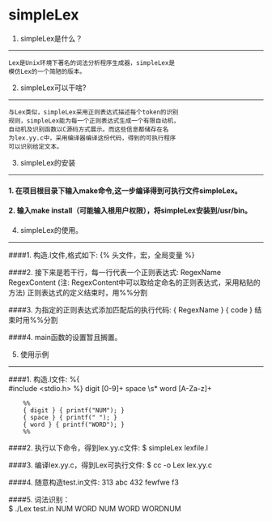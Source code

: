 simpleLex
=========
1. simpleLex是什么？
-------------------------
    Lex是Unix环境下著名的词法分析程序生成器，simpleLex是
    模仿Lex的一个简陋的版本。
    
2. simpleLex可以干啥?
-------------------------
    与Lex类似，simpleLex采用正则表达式描述每个token的识别  
    规则，simpleLex能为每一个正则表达式生成一个有限自动机， 
    自动机及识别函数以C源码方式展示。而这些信息都储存在名  
    为lex.yy.c中，采用编译器编译这份代码，得到的可执行程序  
    可以识别给定文本。

3. simpleLex的安装
-------------------------
####    1. 在项目根目录下输入make命令,这一步编译得到可执行文件simpleLex。
####    2. 输入make install（可能输入根用户权限），将simpleLex安装到/usr/bin。

4. simpleLex的使用。
----------------------------------
####1. 构造.l文件,格式如下: 
        {% 头文件，宏，全局变量 %} 
         
####2. 接下来是若干行，每一行代表一个正则表达式: 
        RegexName   RegexContent 
        (注: RegexContent中可以取给定命名的正则表达式，采用粘贴的方法) 
        正则表达式的定义结束时，用%%分割 

####3. 为指定的正则表达式添加匹配后的执行代码: 
        { RegexName } { code } 
        结束时用%%分割 

####4. main函数的设置暂且搁置。

5. 使用示例 
---------------------------------- 
####1. 构造.l文件: 
        %{  
            #include <stdio.h> 
        %} 
        digit   [0-9]+ 
        space   \s* 
        word    [A-Za-z]+ 
 
        %% 
        { digit } { printf("NUM"); } 
        { space } { printf(" "); } 
        { word } { printf("WORD"); } 
        %% 

####2. 执行以下命令，得到lex.yy.c文件: 
            $ simpleLex lexfile.l 

####3. 编译lex.yy.c，得到Lex可执行文件: 
            $ cc -o Lex lex.yy.c 

####4. 随意构造test.in文件: 
            313 abc 432  fewfwe f3 

####5. 词法识别：  
            $ ./Lex test.in 
            NUM WORD NUM WORD WORDNUM 

